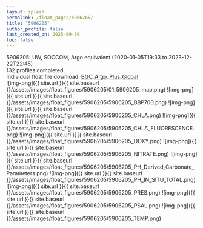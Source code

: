 ```yaml
---
layout: splash
permalink: /float_pages/5906205/
title: "5906205"
author_profile: false
last_created_on: 2025-09-30
toc: false
---
```

 
5906205: UW, SOCCOM, Argo equivalent (2020-01-05T19:33 to 2023-12-22T22:45)\
132 profiles completed\
Individual float file download: [BGC_Argo_Plus_Global](https://ftp.soest.hawaii.edu/bgc_argo_plus/Individual_Floats/outliers_removed/5906205_Sprof_processed.nc)\
![img-png]({{ site.url }}{{ site.baseurl }}/assets/images/float_figures/5906205/01_5906205_map.png)
![img-png]({{ site.url }}{{ site.baseurl }}/assets/images/float_figures/5906205/5906205_BBP700.png)
![img-png]({{ site.url }}{{ site.baseurl }}/assets/images/float_figures/5906205/5906205_CHLA.png)
![img-png]({{ site.url }}{{ site.baseurl }}/assets/images/float_figures/5906205/5906205_CHLA_FLUORESCENCE.png)
![img-png]({{ site.url }}{{ site.baseurl }}/assets/images/float_figures/5906205/5906205_DOXY.png)
![img-png]({{ site.url }}{{ site.baseurl }}/assets/images/float_figures/5906205/5906205_NITRATE.png)
![img-png]({{ site.url }}{{ site.baseurl }}/assets/images/float_figures/5906205/5906205_PH_Derived_Carbonate_Parameters.png)
![img-png]({{ site.url }}{{ site.baseurl }}/assets/images/float_figures/5906205/5906205_PH_IN_SITU_TOTAL.png)
![img-png]({{ site.url }}{{ site.baseurl }}/assets/images/float_figures/5906205/5906205_PRES.png)
![img-png]({{ site.url }}{{ site.baseurl }}/assets/images/float_figures/5906205/5906205_PSAL.png)
![img-png]({{ site.url }}{{ site.baseurl }}/assets/images/float_figures/5906205/5906205_TEMP.png)
